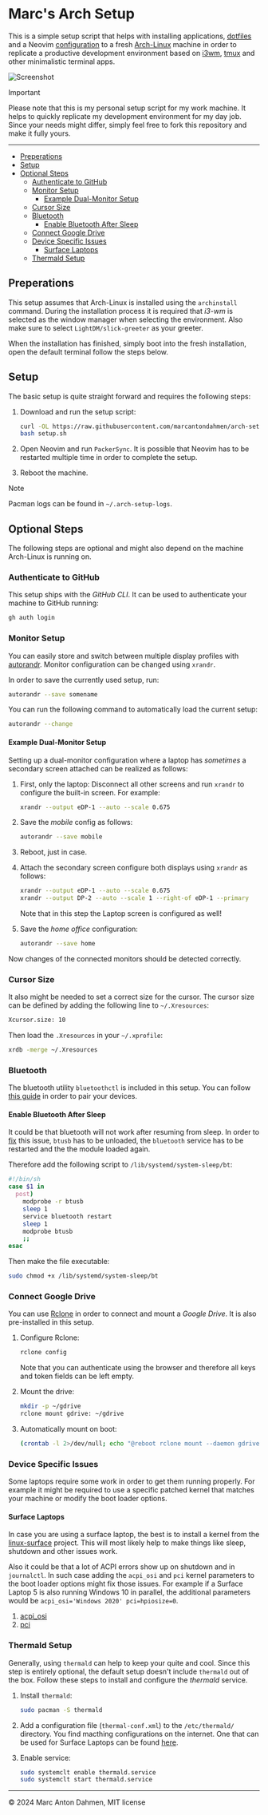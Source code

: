 # Marc's Arch Setup

This is a simple setup script that helps with installing applications, [dotfiles](https://github.com/marcantondahmen/dotfiles) and a Neovim [configuration](https://github.com/marcantondahmen/nvim-config) to a fresh [Arch-Linux](https://archlinux.org/) machine in order to replicate a productive development environment based on [i3wm](https://i3wm.org/), [tmux](https://github.com/tmux/tmux) and other minimalistic terminal apps.

![Screenshot](screenshot.png)

> [!IMPORTANT]
> Please note that this is my personal setup script for my work machine. It helps to quickly replicate my development environment for my day job. Since your needs might differ, simply feel free to fork this repository and make it fully yours.

---

<!-- vim-markdown-toc GFM -->

- [Preperations](#preperations)
- [Setup](#setup)
- [Optional Steps](#optional-steps)
  - [Authenticate to GitHub](#authenticate-to-github)
  - [Monitor Setup](#monitor-setup)
    - [Example Dual-Monitor Setup](#example-dual-monitor-setup)
  - [Cursor Size](#cursor-size)
  - [Bluetooth](#bluetooth)
    - [Enable Bluetooth After Sleep](#enable-bluetooth-after-sleep)
  - [Connect Google Drive](#connect-google-drive)
  - [Device Specific Issues](#device-specific-issues)
    - [Surface Laptops](#surface-laptops)
  - [Thermald Setup](#thermald-setup)

<!-- vim-markdown-toc -->

## Preperations

This setup assumes that Arch-Linux is installed using the `archinstall` command. During the installation process it is required that _i3-wm_ is selected as the window manager when selecting the environment. Also make sure to select `LightDM/slick-greeter` as your greeter.

When the installation has finished, simply boot into the fresh installation, open the default terminal follow the steps below.

## Setup

The basic setup is quite straight forward and requires the following steps:

1. Download and run the setup script:

   ```bash
   curl -OL https://raw.githubusercontent.com/marcantondahmen/arch-setup/master/setup.sh
   bash setup.sh
   ```

2. Open Neovim and run `PackerSync`. It is possible that Neovim has to be restarted multiple time in order to complete the setup.
3. Reboot the machine.

> [!NOTE]
> Pacman logs can be found in `~/.arch-setup-logs`.

## Optional Steps

The following steps are optional and might also depend on the machine Arch-Linux is running on.

### Authenticate to GitHub

This setup ships with the _GitHub CLI_. It can be used to authenticate your machine to GitHub running:

```bash
gh auth login
```

### Monitor Setup

You can easily store and switch between multiple display profiles with [autorandr](https://github.com/phillipberndt/autorandr). Monitor configuration can be changed using `xrandr`.

In order to save the currently used setup, run:

```bash
autorandr --save somename
```

You can run the following command to automatically load the current setup:

```bash
autorandr --change
```

#### Example Dual-Monitor Setup

Setting up a dual-monitor configuration where a laptop has _sometimes_ a secondary screen attached can be realized as follows:

1. First, only the laptop: Disconnect all other screens and run `xrandr` to configure the built-in screen. For example:

   ```bash
   xrandr --output eDP-1 --auto --scale 0.675
   ```

2. Save the _mobile_ config as follows:

   ```bash
   autorandr --save mobile
   ```

3. Reboot, just in case.

4. Attach the secondary screen configure both displays using `xrandr` as follows:

   ```bash
   xrandr --output eDP-1 --auto --scale 0.675
   xrandr --output DP-2 --auto --scale 1 --right-of eDP-1 --primary
   ```

   Note that in this step the Laptop screen is configured as well!

5. Save the _home office_ configuration:

   ```bash
   autorandr --save home
   ```

Now changes of the connected monitors should be detected correctly.

### Cursor Size

It also might be needed to set a correct size for the cursor. The cursor size can be defined by adding the following line to `~/.Xresources`:

```bash
Xcursor.size: 10
```

Then load the `.Xresources` in your `~/.xprofile`:

```bash
xrdb -merge ~/.Xresources
```

### Bluetooth

The bluetooth utility `bluetoothctl` is included in this setup. You can follow [this guide](https://wiki.archlinux.org/title/Bluetooth#Pairing) in order to pair your devices.

#### Enable Bluetooth After Sleep

It could be that bluetooth will not work after resuming from sleep. In order to [fix](https://gist.github.com/andrebrait/961cefe730f4a2c41f57911e6195e444) this issue, `btusb` has to be unloaded, the `bluetooth` service has to be restarted and the the module loaded again.

Therefore add the following script to `/lib/systemd/system-sleep/bt`:

```bash
#!/bin/sh
case $1 in
  post)
    modprobe -r btusb
    sleep 1
    service bluetooth restart
    sleep 1
    modprobe btusb
    ;;
esac
```

Then make the file executable:

```bash
sudo chmod +x /lib/systemd/system-sleep/bt
```

### Connect Google Drive

You can use [Rclone](https://rclone.org/) in order to connect and mount a _Google Drive_. It is also pre-installed in this setup.

1. Configure Rclone:

   ```bash
   rclone config
   ```

   Note that you can authenticate using the browser and therefore all keys and token fields can be left empty.

2. Mount the drive:

   ```bash
   mkdir -p ~/gdrive
   rclone mount gdrive: ~/gdrive
   ```

3. Automatically mount on boot:

   ```bash
   (crontab -l 2>/dev/null; echo "@reboot rclone mount --daemon gdrive: $HOME/gdrive") | crontab -
   ```

### Device Specific Issues

Some laptops require some work in order to get them running properly. For example it might be required to use a specific patched kernel that matches your machine or modify the boot loader options.

#### Surface Laptops

In case you are using a surface laptop, the best is to install a kernel from the [linux-surface](https://github.com/linux-surface/linux-surface) project. This will most likely help to make things like sleep, shutdown and other issues work.

Also it could be that a lot of ACPI errors show up on shutdown and in `journalctl`. In such case adding the `acpi_osi` and `pci` kernel parameters to the boot loader options might fix those issues. For example if a Surface Laptop 5 is also running Windows 10 in parallel, the additional parameters would be `acpi_osi='Windows 2020' pci=hpiosize=0`.

1. [acpi_osi](https://forum.manjaro.org/t/how-to-choose-the-proper-acpi-kernel-argument/1405)
2. [pci](https://github.com/linux-surface/linux-surface/issues/1082#issuecomment-2241851384)

### Thermald Setup

Generally, using `thermald` can help to keep your quite and cool. Since this step is entirely optional, the default setup doesn't include `thermald` out of the box. Follow these steps to install and configure the _thermald_ service.

1. Install `thermald`:

   ```bash
   sudo pacman -S thermald
   ```

2. Add a configuration file (`thermal-conf.xml`) to the `/etc/thermald/` directory. You find macthing configurations on the internet. One that can be used for Surface Laptops can be found [here](https://github.com/linux-surface/linux-surface/tree/master/contrib/thermald).

3. Enable service:

   ```bash
   sudo systemclt enable thermald.service
   sudo systemclt start thermald.service
   ```

---

&copy; 2024 Marc Anton Dahmen, MIT license
